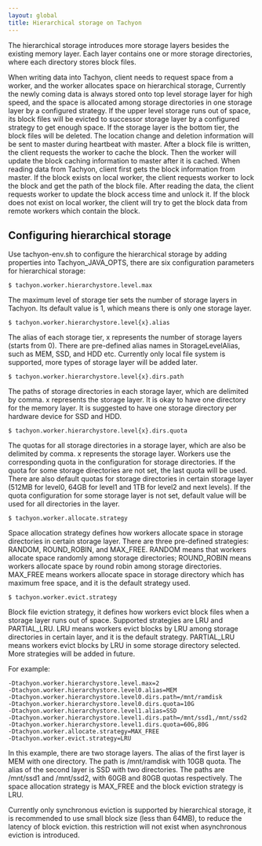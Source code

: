 ```yaml
---
layout: global
title: Hierarchical storage on Tachyon
---
```


The hierarchical storage introduces more storage layers besides the existing memory layer. Each
layer contains one or more storage directories, where each directory stores block files.

When writing data into Tachyon, client needs to request space from a worker, and the worker
allocates space on hierarchical storage, Currently the newly coming data is always stored onto top
level storage layer for high speed, and the space is allocated among storage directories in one
storage layer by a configured strategy. If the upper level storage runs out of space, its block
files will be evicted to successor storage layer by a configured strategy to get enough space. If
the storage layer is the bottom tier, the block files will be deleted. The location change and
deletion information will be sent to master during heartbeat with master. After a block file is
written, the client requests the worker to cache the block. Then the worker will update the block
caching information to master after it is cached. When reading data from Tachyon, client first gets
the block information from master. If the block exists on local worker, the client requests worker
to lock the block and get the path of the block file. After reading the data, the client requests
worker to update the block access time and unlock it. If the block does not exist on local worker,
the client will try to get the block data from remote workers which contain the block.

## Configuring hierarchical storage

Use tachyon-env.sh to configure the hierarchical storage by adding properties into
Tachyon_JAVA_OPTS, there are six configuration parameters for hierarchical storage:

    $ tachyon.worker.hierarchystore.level.max
The maximum level of storage tier sets the number of storage layers in Tachyon. Its default
value is 1, which means there is only one storage layer.

    $ tachyon.worker.hierarchystore.level{x}.alias
The alias of each storage tier, x represents the number of storage layers (starts from 0). There
are pre-defined alias names in StorageLevelAlias, such as MEM, SSD, and HDD etc. Currently only
local file system is supported, more types of storage layer will be added later.

    $ tachyon.worker.hierarchystore.level{x}.dirs.path
The paths of storage directories in each storage layer, which are delimited by comma. x represents
the storage layer. It is okay to have one directory for the memory layer. It is suggested to have
one storage directory per hardware device for SSD and HDD.

    $ tachyon.worker.hierarchystore.level{x}.dirs.quota
The quotas for all storage directories in a storage layer, which are also be delimited by comma. x
represents the storage layer. Workers use the corresponding quota in the configuration for storage
directories. If the quota for some storage directories are not set, the last quota will be used.
There are also default quotas for storage directories in certain storage layer (512MB for level0,
64GB for level1 and 1TB for level2 and next levels). If the quota configuration for some storage
layer is not set, default value will be used for all directories in the layer.

    $ tachyon.worker.allocate.strategy
Space allocation strategy defines how workers allocate space in storage directories in certain
storage layer. There are three pre-defined strategies: RANDOM, ROUND_ROBIN, and MAX_FREE. RANDOM
means that workers allocate space randomly among storage directories; ROUND_ROBIN means workers
allocate space by round robin among storage directories. MAX_FREE means workers allocate space
in storage directory which has maximum free space, and it is the default strategy used.

    $ tachyon.worker.evict.strategy
Block file eviction strategy, it defines how workers evict block files when a storage layer runs
out of space. Supported strategies are LRU and PARTIAL_LRU. LRU means workers evict blocks by LRU
among storage directories in certain layer, and it is the default strategy. PARTIAL_LRU means
workers evict blocks by LRU in some storage directory selected. More strategies will be added in
future.

For example:

    -Dtachyon.worker.hierarchystore.level.max=2
    -Dtachyon.worker.hierarchystore.level0.alias=MEM
    -Dtachyon.worker.hierarchystore.level0.dirs.path=/mnt/ramdisk
    -Dtachyon.worker.hierarchystore.level0.dirs.quota=10G
    -Dtachyon.worker.hierarchystore.level1.alias=SSD
    -Dtachyon.worker.hierarchystore.level1.dirs.path=/mnt/ssd1,/mnt/ssd2
    -Dtachyon.worker.hierarchystore.level1.dirs.quota=60G,80G
    -Dtachyon.worker.allocate.strategy=MAX_FREE
    -Dtachyon.worker.evict.strategy=LRU

In this example, there are two storage layers. The alias of the first layer is MEM with one
directory. The path is /mnt/ramdisk with 10GB quota. The alias of the second layer is SSD with two
directories. The paths are /mnt/ssd1 and /mnt/ssd2, with 60GB and 80GB quotas respectively. The
space allocation strategy is MAX_FREE and the block eviction strategy is LRU.

Currently only synchronous eviction is supported by hierarchical storage, it is recommended to use
small block size (less than 64MB), to reduce the latency of block eviction. this restriction will
not exist when asynchronous eviction is introduced.
